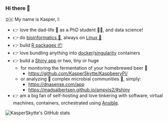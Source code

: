 ### Hi there 👋
:denmark: My name is Kasper, I:
 - :point_right: love the dad-life :children_crossing: as a PhD student :man_scientist:, and data science!
 - :point_right: do [bioinformatics :dna:](https://en.wikipedia.org/wiki/Bioinformatics), always on [Linux :penguin:](https://pop.system76.com/)
 - :point_right: build [R packages :package:](https://r-pkgs.org/)
 - :point_right: love bundling anything into [docker](https://www.docker.com/resources/what-container)/[singularity](https://sylabs.io/) containers
 - :point_right: build a [Shiny app](https://shiny.rstudio.com/) or two, tiny or huge
   - for monitoring the fermentation of your homebrewed beer :beer:
     - https://github.com/KasperSkytte/KaspbeeryPi/
   - or analyzing :microscope: complex microbial communities :microbe:, simply:
     - https://dnasense.com/app
     - https://madsalbertsen.github.io/ampvis2/#shiny
 - :point_right: am a big fan of self-hosting and love tinkering with software, virtual machines, containers, orchestrated using [Ansible](https://www.ansible.com/).

![KasperSkytte's GitHub stats](https://github-readme-stats.vercel.app/api?username=kasperskytte&count_private=true&theme=dark&show_icons=true&include_all_commits=true)
